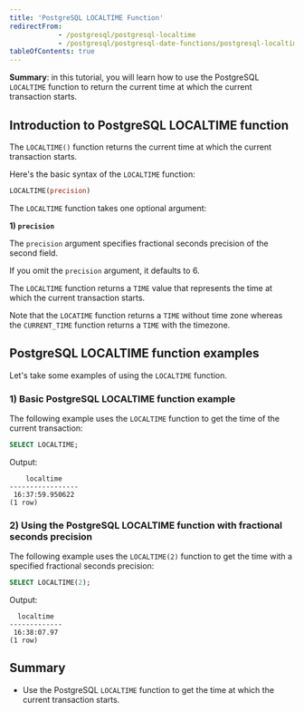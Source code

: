 ```yaml
---
title: 'PostgreSQL LOCALTIME Function'
redirectFrom:
            - /postgresql/postgresql-localtime 
            - /postgresql/postgresql-date-functions/postgresql-localtime
tableOfContents: true
---
```


**Summary**: in this tutorial, you will learn how to use the PostgreSQL `LOCALTIME` function to return the current time at which the current transaction starts.

## Introduction to PostgreSQL LOCALTIME function

The `LOCALTIME()` function returns the current time at which the current transaction starts.

Here's the basic syntax of the `LOCALTIME` function:

```sql
LOCALTIME(precision)
```

The `LOCALTIME` function takes one optional argument:

**1) `precision`**

The `precision` argument specifies fractional seconds precision of the second field.

If you omit the `precision` argument, it defaults to 6.

The `LOCALTIME` function returns a `TIME` value that represents the time at which the current transaction starts.

Note that the `LOCATIME` function returns a `TIME` without time zone whereas the `CURRENT_TIME` function returns a `TIME` with the timezone.

## PostgreSQL LOCALTIME function examples

Let's take some examples of using the `LOCALTIME` function.

### 1) Basic PostgreSQL LOCALTIME function example

The following example uses the `LOCALTIME` function to get the time of the current transaction:

```sql
SELECT LOCALTIME;
```

Output:

```
    localtime
-----------------
 16:37:59.950622
(1 row)
```

### 2) Using the PostgreSQL LOCALTIME function with fractional seconds precision

The following example uses the `LOCALTIME(2)` function to get the time with a specified fractional seconds precision:

```sql
SELECT LOCALTIME(2);
```

Output:

```
  localtime
-------------
 16:38:07.97
(1 row)
```

## Summary

- Use the PostgreSQL `LOCALTIME` function to get the time at which the current transaction starts.
